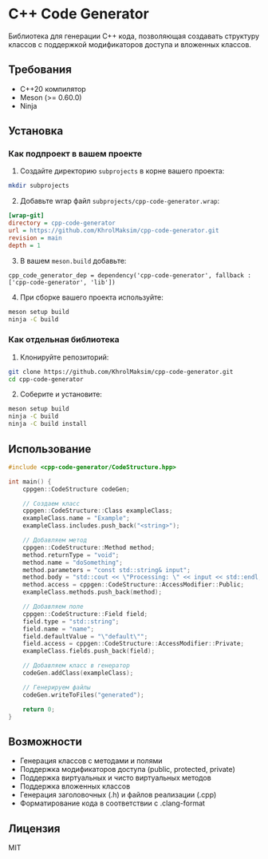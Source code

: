 # C++ Code Generator

Библиотека для генерации C++ кода, позволяющая создавать структуру классов с поддержкой модификаторов доступа и вложенных классов.

## Требования

- C++20 компилятор
- Meson (>= 0.60.0)
- Ninja

## Установка

### Как подпроект в вашем проекте

1. Создайте директорию `subprojects` в корне вашего проекта:
```bash
mkdir subprojects
```

2. Добавьте wrap файл `subprojects/cpp-code-generator.wrap`:
```ini
[wrap-git]
directory = cpp-code-generator
url = https://github.com/KhrolMaksim/cpp-code-generator.git
revision = main
depth = 1 
```

3. В вашем `meson.build` добавьте:
```meson
cpp_code_generator_dep = dependency('cpp-code-generator', fallback : ['cpp-code-generator', 'lib'])
```

4. При сборке вашего проекта используйте:
```bash
meson setup build
ninja -C build
```

### Как отдельная библиотека

1. Клонируйте репозиторий:
```bash
git clone https://github.com/KhrolMaksim/cpp-code-generator.git
cd cpp-code-generator
```

2. Соберите и установите:
```bash
meson setup build
ninja -C build
ninja -C build install
```

## Использование

```cpp
#include <cpp-code-generator/CodeStructure.hpp>

int main() {
    cppgen::CodeStructure codeGen;

    // Создаем класс
    cppgen::CodeStructure::Class exampleClass;
    exampleClass.name = "Example";
    exampleClass.includes.push_back("<string>");

    // Добавляем метод
    cppgen::CodeStructure::Method method;
    method.returnType = "void";
    method.name = "doSomething";
    method.parameters = "const std::string& input";
    method.body = "std::cout << \"Processing: \" << input << std::endl;";
    method.access = cppgen::CodeStructure::AccessModifier::Public;
    exampleClass.methods.push_back(method);

    // Добавляем поле
    cppgen::CodeStructure::Field field;
    field.type = "std::string";
    field.name = "name";
    field.defaultValue = "\"default\"";
    field.access = cppgen::CodeStructure::AccessModifier::Private;
    exampleClass.fields.push_back(field);

    // Добавляем класс в генератор
    codeGen.addClass(exampleClass);

    // Генерируем файлы
    codeGen.writeToFiles("generated");

    return 0;
}
```

## Возможности

- Генерация классов с методами и полями
- Поддержка модификаторов доступа (public, protected, private)
- Поддержка виртуальных и чисто виртуальных методов
- Поддержка вложенных классов
- Генерация заголовочных (.h) и файлов реализации (.cpp)
- Форматирование кода в соответствии с .clang-format

## Лицензия

MIT 